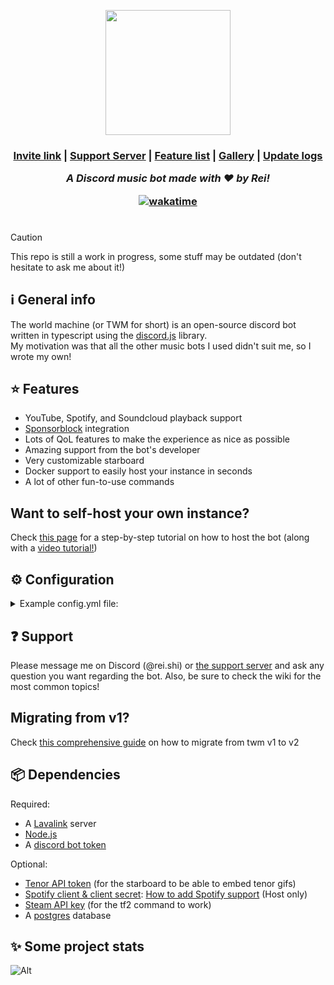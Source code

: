 <p align="center"><img width=200 height=200 src="https://github.com/Reishimanfr/TWM-bot/assets/92938606/de4f51a7-8499-4798-ad8c-dc78f5006cd0"</img></p>
<h3 align="center"> <a href="https://discord.com/api/oauth2/authorize?client_id=1073607844265476158&permissions=3426368&scope=bot">Invite link</a> | <a href="https://discord.gg/9VyyCkMSFP">Support Server</a> | <a href="https://github.com/Reishimanfr/TWM-bot/wiki/Features">Feature list<a/> | <a href="https://github.com/Reishimanfr/TWM-bot/wiki/Gallery">Gallery</a> | <a href="https://github.com/Reishimanfr/The-World-Machine-Bot/wiki/Update-logs">Update logs</a>

<i>A Discord music bot made with ❤️ by Rei!</i><br>

<a href="https://wakatime.com/badge/github/Reishimanfr/The-World-Machine-Bot"><img src="https://wakatime.com/badge/github/Reishimanfr/The-World-Machine-Bot.svg" alt="wakatime"></a>

# 
> [!CAUTION]
> This repo is still a work in progress, some stuff may be outdated (don't hesitate to ask me about it!)<br>

## ℹ️ General info

The world machine (or TWM for short) is an open-source discord bot written in typescript using the [discord.js](https://discord.js.org/) library.<br>
My motivation was that all the other music bots I used didn't suit me, so I wrote my own!

## ⭐ Features
- YouTube, Spotify, and Soundcloud playback support
- [Sponsorblock](https://sponsor.ajay.app/) integration
- Lots of QoL features to make the experience as nice as possible
- Amazing support from the bot's developer
- Very customizable starboard
- Docker support to easily host your instance in seconds
- A lot of other fun-to-use commands

## Want to self-host your own instance?

Check [this page](https://github.com/Reishimanfr/The-World-Machine-Bot/wiki/Self%E2%80%90hosting) for a step-by-step tutorial on how to host the bot (along with a [video tutorial!]()) 

## ⚙️ Configuration
<details>
 <summary>Example config.yml file:</summary>

```yaml
# This is an example configuration file for the bot. You can download it and fill out it's contents

# Token for the bot to login with
botToken: ''

# Sets which type of database the bot should use. If you have a postgres database setup, it's recommended
# to use it as it's faster than sqlite. If you don't want to set up a postgres database you can just set this
# to "sqlite" and call it a day. The performance difference won't matter much for smaller bots.
# Allowed values: "postgres" | "sqlite"
database: postgres

# Available options: trace, debug, info, warn, error, fatal
# Trace is the most verbose, and fatal is the least.
# Recommended level is info, unless you want to report a bug,
# then you most likely want to use the debug level instead. 
logLevel: info

# This changes if the bot should attempt to start the lavalink server automatically
# after receiving the ClientReady event.
autostartLavalink: false

# This changes if any stdout or stderr output should be piped to the console
# Note: This only works if autostartLavalink is set to true
# Note 2: Stdout will be piped on the "debug" level
# Note 3: Stderr will always be piped on the "error" level
pipeLavalinkStdout: true

# This sets the URL of the webhook that will send any uncaught errors to a channel
# To disable set this to an empty string or null
errorWebhookUrl: null

apiKeys:
  # This key is used for the /tf2 command to get data from a user's profile
  steam: null

  # This is used in the starboard script to display tenor gifs correctly
  tenor: null

# Settings to control the bot's player behavior
player:
  # Should the bot leave the voice channel after the queue ends?
  leaveAfterQueueEnd: false

  # Time after which the bot will be automatically disconnected from the voice channel
  # (in minutes)
  playerTimeout: 10

  # Enables search suggestions in the /music play command when typing stuff in the field
  # You must run the command deployment script after enabling/disabling this!
  # Deployment script: npm run deploy
  autocomplete: true

  # Re-sends the now-playing embed after a song ends
  resendEmbedAfterSongEnd: true

  # Enables vote to skip song
  enableSkipvote: true

  # Sets the percentage of voice chat users required to vote "Yes" for the song to be skipped
  # Values between 0 - 100 (percents). This will be ignored if enableSkipvote is set to false
  skipvoteThreshold: 50

  # Sets how many people should be in vc for skip votes to be enabled
  # -1 -> Always initiate skip vote
  skipvoteMemberRequirement: 3

```
</details>

## ❓ Support

Please message me on Discord (@rei.shi) or [the support server](https://discord.gg/QGeraSWsan) and ask any question you want regarding the bot. Also, be sure to check the wiki for the most common topics!

## Migrating from v1?
Check [this comprehensive guide](https://takiten.notion.site/How-to-migrate-from-v1-to-v2-a4f6e03c8a0e4f7d990a777be6b85475?pvs=4) on how to migrate from twm v1 to v2

## 📦 Dependencies

Required:

- A [Lavalink](https://github.com/lavalink-devs/Lavalink) server
- [Node.js](https://nodejs.org/en)
- A [discord bot token](https://discord.com/developers/applications)


Optional:
- [Tenor API token](https://tenor.com/developer/dashboard) (for the starboard to be able to embed tenor gifs)
- [Spotify client & client secret](https://developer.spotify.com/documentation/web-api): [How to add Spotify support](https://github.com/Reishimanfr/TWM-bot/wiki/%F0%9F%9F%A9-Adding-spotify-support) (Host only)
- [Steam API key](https://steamcommunity.com/dev) (for the tf2 command to work)
- A [postgres](https://www.postgresql.org/) database

## ✨ Some project stats
![Alt](https://repobeats.axiom.co/api/embed/1a10163858d87c76196a1510e496f5c5cfb6990e.svg "Repobeats analytics image")
